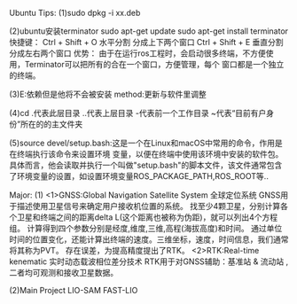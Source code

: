 Ubuntu Tips:
(1)sudo dpkg -i xx.deb

(2)ubuntu安装terminator
sudo apt-get update
sudo apt-get install terminator
快捷键：
Ctrl + Shift + O 水平分割 分成上下两个窗口
Ctrl + Shift + E 垂直分割 分成左右两个窗口
优势：
由于在运行ros工程时，会启动很多终端，不方便使用，Terminator可以把所有的合在一个窗口，方便管理，每个
窗口都是一个独立的终端。

(3)E:依赖但是他将不会被安装
method:更新与软件里调整

(4)cd
.代表此层目录
..代表上层目录
-代表前一个工作目录
~代表“目前有户身份”所在的的主文件夹

(5)source devel/setup.bash:这是一个在Linux和macOS中常用的命令，作用是在终端执行该命令来设置环境
变量，以便在终端中使用该环境中安装的软件包。
具体而言，他会读取并执行一个叫做"setup.bash"的脚本文件，该文件通常包含了环境变量的设置，如设置环境变量ROS_PACKAGE_PATH,ROS_ROOT等..

 

Major:
(1)
<1>GNSS:Global Navigation Satellite System 全球定位系统
GNSS用于描述使用卫星信号来确定用户接收机位置的系统。
找至少4颗卫星，分别计算各个卫星和终端之间的距离delta L(这个距离也被称为伪距)，就可以列出4个方程组。
计算得到四个参数分别是经度,维度,三维,高程(海拔高度)和时间。
通过单位时间的位置变化，还能计算出终端的速度。三维坐标，速度，时间信息，我们通常将其称为PVT。
存在误差，为提高精度提出了RTK。
<2>RTK:Real-time kenematic 实时动态载波相位差分技术
RTK用于对GNSS辅助：基准站 & 流动站 , 二者均可观测和接收卫星数据。

(2)Main Project
LIO-SAM
FAST-LIO





























